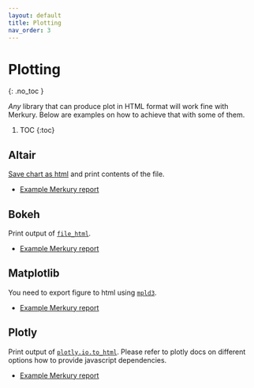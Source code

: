 ```yaml
---
layout: default
title: Plotting
nav_order: 3
---
```


# Plotting
{: .no_toc }

_Any_ library that can produce plot in HTML format will work fine with Merkury. Below are examples on how to achieve that with some of them.

1. TOC
{:toc}

## Altair

[Save chart as html](https://altair-viz.github.io/user_guide/saving_charts.html) and print contents of the file.

- [Example Merkury report](examples/altair.html)

## Bokeh

Print output of [`file_html`](https://docs.bokeh.org/en/latest/docs/user_guide/embed.html#userguide-embed-standalone).

- [Example Merkury report](examples/bokeh.html)

## Matplotlib

You need to export figure to html using [`mpld3`](https://mpld3.github.io/modules/API.html#mpld3.fig_to_html).

- [Example Merkury report](examples/matplotlib.html)

## Plotly

Print output of [`plotly.io.to_html`](https://plotly.com/python-api-reference/generated/plotly.io.to_html.html). Please refer to plotly docs on different options how to provide javascript dependencies.

- [Example Merkury report](examples/plotly.html)
